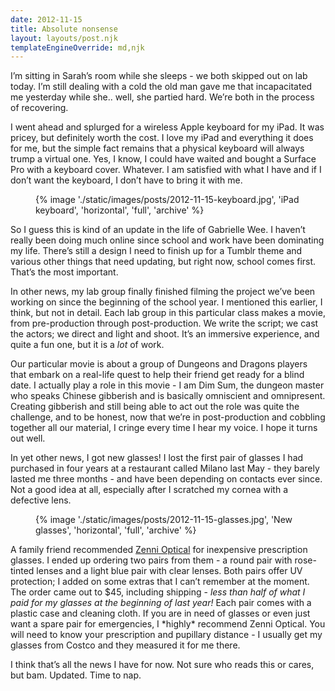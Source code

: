 ```yaml
---
date: 2012-11-15
title: Absolute nonsense
layout: layouts/post.njk
templateEngineOverride: md,njk
---
```


I’m sitting in Sarah’s room while she sleeps - we both skipped out on lab today. I’m still dealing with a cold the old man gave me that incapacitated me yesterday while she.. well, she partied hard. We’re both in the process of recovering.

I went ahead and splurged for a wireless Apple keyboard for my iPad. It was pricey, but definitely worth the cost. I love my iPad and everything it does for me, but the simple fact remains that a physical keyboard will always trump a virtual one. Yes, I know, I could have waited and bought a Surface Pro with a keyboard cover. Whatever. I am satisfied with what I have and if I don’t want the keyboard, I don’t have to bring it with me.

<figure>
	{% image './static/images/posts/2012-11-15-keyboard.jpg', 'iPad keyboard', 'horizontal', 'full', 'archive' %}
</figure>

So I guess this is kind of an update in the life of Gabrielle Wee. I haven’t really been doing much online since school and work have been dominating my life. There’s still a design I need to finish up for a Tumblr theme and various other things that need updating, but right now, school comes first. That’s the most important.

In other news, my lab group finally finished filming the project we’ve been working on since the beginning of the school year. I mentioned this earlier, I think, but not in detail. Each lab group in this particular class makes a movie, from pre-production through post-production. We write the script; we cast the actors; we direct and light and shoot. It’s an immersive experience, and quite a fun one, but it is a *lot* of work.

Our particular movie is about a group of Dungeons and Dragons players that embark on a real-life quest to help their friend get ready for a blind date. I actually play a role in this movie - I am Dim Sum, the dungeon master who speaks Chinese gibberish and is basically omniscient and omnipresent. Creating gibberish and still being able to act out the role was quite the challenge, and to be honest, now that we’re in post-production and cobbling together all our material, I cringe every time I hear my voice. I hope it turns out well.

In yet other news, I got new glasses! I lost the first pair of glasses I had purchased in four years at a restaurant called Milano last May - they barely lasted me three months - and have been depending on contacts ever since. Not a good idea at all, especially after I scratched my cornea with a defective lens.

<figure>
	{% image './static/images/posts/2012-11-15-glasses.jpg', 'New glasses', 'horizontal', 'full', 'archive' %}
</figure>

A family friend recommended [Zenni Optical](http://zennioptical.com) for inexpensive prescription glasses. I ended up ordering two pairs from them - a round pair with rose-tinted lenses and a light blue pair with clear lenses. Both pairs offer UV protection; I added on some extras that I can’t remember at the moment. The order came out to $45, including shipping - *less than half of what I paid for my glasses at the beginning of last year!* Each pair comes with a plastic case and cleaning cloth. If you are in need of glasses or even just want a spare pair for emergencies, I \*highly\* recommend Zenni Optical. You will need to know your prescription and pupillary distance - I usually get my glasses from Costco and they measured it for me there.

I think that’s all the news I have for now. Not sure who reads this or cares, but bam. Updated. Time to nap.